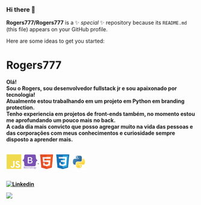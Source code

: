 ### Hi there 👋
**Rogers777/Rogers777** is a ✨ _special_ ✨ repository because its `README.md` (this file) appears on your GitHub profile.

Here are some ideas to get you started:


# Rogers777


<strong>Olá!<br>
Sou o Rogers, sou desenvolvedor fullstack jr e sou apaixonado por tecnologia!<br>
Atualmente estou trabalhando em um projeto em Python em branding protection.<br>
Tenho experiencia em projetos de front-ends também, no momento estou me aprofundando um pouco mais no back.<br>
A cada dia mais convicto que posso agregar muito na vida das pessoas e das corporações com meus conhecimentos e curiosidade sempre disposto a aprender mais.

<div style="display: inline_block"><br>
<img align="center" alt="Rafa-Js" width="40" height="40" style="max-width: 100%;" src="https://raw.githubusercontent.com/devicons/devicon/master/icons/javascript/javascript-plain.svg">
  <a href="https://getbootstrap.com" rel="nofollow"> <img src="https://raw.githubusercontent.com/devicons/devicon/master/icons/bootstrap/bootstrap-plain-wordmark.svg" alt="Rafa-CSS"  align="center"width="40" height="40" style="max-width: 100%;"> </a>
  <img align="center" alt="Rafa-HTML"width="40" height="40" style="max-width: 100%;" src="https://raw.githubusercontent.com/devicons/devicon/master/icons/html5/html5-original.svg">
  <img align="center" alt="Rafa-CSS" width="40" height="40" style="max-width: 100%;" src="https://raw.githubusercontent.com/devicons/devicon/master/icons/css3/css3-original.svg">
  <img align="center" alt="Rafa-Python"width="40" height="40" style="max-width: 100%;" src="https://raw.githubusercontent.com/devicons/devicon/master/icons/python/python-original.svg"><br><br>
 <div style="display-In-line">
 
 [![Linkedin](https://img.shields.io/badge/LinkedIn-0077B5?style=for-the-badge&logo=linkedin&logoColor=white)](https://www.linkedin.com/in/rogers-calazans-triumpho-dev-sistemas-jr-1119a2105/)

  
   <!--a href="https://discord.Rogers#3940" target="_blank"><img src="https://img.shields.io/badge/Discord-7289DA?style=for-the-badge&logo=discord&logoColor=white" target="_blank"--></a> 
<a href = "mailto:produtosrogers@gmail.com"><img src="https://img.shields.io/badge/-Gmail-%23333?style=for-the-badge&logo=gmail&logoColor=white" target="_blank"></a>

  
  
  
  


